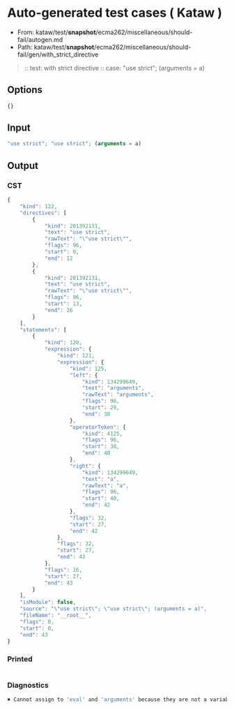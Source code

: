 # Auto-generated test cases ( Kataw )
- From: kataw/test/__snapshot__/ecma262/miscellaneous/should-fail/autogen.md
- Path: kataw/test/__snapshot__/ecma262/miscellaneous/should-fail/gen/with_strict_directive
> :: test: with strict directive
> :: case: "use strict"; (arguments = a)
## Options

`````js
{}
`````
## Input

`````js
"use strict"; "use strict"; (arguments = a)
`````
## Output

### CST

```javascript
{
    "kind": 122,
    "directives": [
        {
            "kind": 201392131,
            "text": "use strict",
            "rawText": "\"use strict\"",
            "flags": 96,
            "start": 0,
            "end": 12
        },
        {
            "kind": 201392131,
            "text": "use strict",
            "rawText": "\"use strict\"",
            "flags": 96,
            "start": 13,
            "end": 26
        }
    ],
    "statements": [
        {
            "kind": 120,
            "expression": {
                "kind": 121,
                "expression": {
                    "kind": 125,
                    "left": {
                        "kind": 134299649,
                        "text": "arguments",
                        "rawText": "arguments",
                        "flags": 96,
                        "start": 29,
                        "end": 38
                    },
                    "operatorToken": {
                        "kind": 4125,
                        "flags": 96,
                        "start": 38,
                        "end": 40
                    },
                    "right": {
                        "kind": 134299649,
                        "text": "a",
                        "rawText": "a",
                        "flags": 96,
                        "start": 40,
                        "end": 42
                    },
                    "flags": 32,
                    "start": 27,
                    "end": 42
                },
                "flags": 32,
                "start": 27,
                "end": 43
            },
            "flags": 16,
            "start": 27,
            "end": 43
        }
    ],
    "isModule": false,
    "source": "\"use strict\"; \"use strict\"; (arguments = a)",
    "fileName": "__root__",
    "flags": 0,
    "start": 0,
    "end": 43
}
```

### Printed

```javascript

```

### Diagnostics

```javascript
✖ Cannot assign to 'eval' and 'arguments' because they are not a variable - start: 38, end: 40

```

